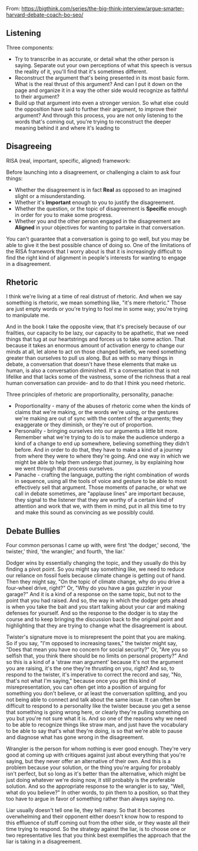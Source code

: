 From: https://bigthink.com/series/the-big-think-interview/argue-smarter-harvard-debate-coach-bo-seo/

## Listening

Three components:
- Try to transcribe in as accurate, or detail what the other person is saying. Separate out your own perceptions of what this speech is versus the reality of it, you'll find that it's sometimes different.
- Reconstruct the argument that's being presented in its most basic form. What is the real thrust of this argument? And can I put it down on the page and organize it in a way the other side would recognize as faithful to their argument?
- Build up that argument into even a stronger version. So what else could the opposition have said to further their argument, to improve their argument? And through this process, you are not only listening to the words that's coming out, you're trying to reconstruct the deeper meaning behind it and where it's leading to

## Disagreeing

RISA (real, important, specific, aligned) framework:

Before launching into a disagreement, or challenging a claim to ask four things:
- Whether the disagreement is in fact **Real** as opposed to an imagined slight or a misunderstanding.
- Whether it's **Important** enough to you to justify the disagreement.
- Whether the question, or the topic of disagreement is **Specific** enough in order for you to make some progress.
- Whether you and the other person engaged in the disagreement are **Aligned** in your objectives for wanting to partake in that conversation.

You can't guarantee that a conversation is going to go well, but you may be able to give it the best possible chance of doing so. One of the limitations of the RISA framework that I worry about is that it is increasingly difficult to find the right kind of alignment in people's interests for wanting to engage in a disagreement.

## Rhetoric

I think we're living at a time of real distrust of rhetoric. And when we say something is rhetoric, we mean something like, "it's mere rhetoric." Those are just empty words or you're trying to fool me in some way; you're trying to manipulate me.

And in the book I take the opposite view, that it's precisely because of our frailties, our capacity to be lazy, our capacity to be apathetic, that we need things that tug at our heartstrings and forces us to take some action. That because it takes an enormous amount of activation energy to change our minds at all, let alone to act on those changed beliefs, we need something greater than ourselves to pull us along.
But as with so many things in debate, a conversation that doesn't have these elements that make us human, is also a conversation diminished. It's a conversation that is not lifelike and that lacks some of the vastness, some of the richness that a real human conversation can provide- and to do that I think you need rhetoric.

Three principles of rhetoric are proportionality, personality, panache:
- Proportionality - many of the abuses of rhetoric come when the kinds of claims that we're making, or the words we're using, or the gestures we're making are out of sync with the content of the arguments; they exaggerate or they diminish, or they're out of proportion.
- Personality - bringing ourselves into our arguments a little bit more. Remember what we're trying to do is to make the audience undergo a kind of a change to end up somewhere, believing something they didn't before. And in order to do that, they have to make a kind of a journey from where they were to where they're going. And one way in which we might be able to help them undergo that journey, is by explaining how we went through that process ourselves.
- Panache - crafting the language, putting the right combination of words in sequence, using all the tools of voice and gesture to be able to most effectively sell that argument. Those moments of panache, or what we call in debate sometimes, are "applause lines" are important because, they signal to the listener that they are worthy of a certain kind of attention and work that we, with them in mind, put in all this time to try and make this sound as convincing as we possibly could.

## Debate Bullies

Four common personas I came up with, were first 'the dodger,' second, 'the twister,' third, 'the wrangler,' and fourth, 'the liar.'

Dodger wins by essentially changing the topic, and they usually do this by finding a pivot point.
So you might say something like, we need to reduce our reliance on fossil fuels because climate change is getting out of hand. Then they might say, "On the topic of climate change, why do you drive a four-wheel drive, right?" Or, "Why do you have a gas guzzler in your garage?" And it is a kind of a response on the same topic, but not to the point that you had raised. And so, the way in which the dodger gets ahead is when you take the bait and you start talking about your car and making defenses for yourself. And so the response to the dodger is to stay the course and to keep bringing the discussion back to the original point and highlighting that they are trying to change what the disagreement is about.

Twister's signature move is to misrepresent the point that you are making. So if you say, "I'm opposed to increasing taxes," the twister might say, "Does that mean you have no concern for social security?" Or, "Are you so selfish that, you think there should be no limits on personal property?" And so this is a kind of a 'straw man argument' because it's not the argument you are raising, it's the one they're thrusting on you, right? And so, to respond to the twister, it's imperative to correct the record and say, "No, that's not what I'm saying," because once you get this kind of misrepresentation, you can often get into a position of arguing for something you don't believe, or at least the conversation splitting, and you not being able to connect and talk about the same issue. It can often be difficult to respond to a personality like the twister because you get a sense that something is going wrong here, or clearly they're pulling something on you but you're not sure what it is. And so one of the reasons why we need to be able to recognize things like straw man, and just have the vocabulary to be able to say that's what they're doing, is so that we're able to pause and diagnose what has gone wrong in the disagreement.

Wrangler is the person for whom nothing is ever good enough. They're very good at coming up with critiques against just about everything that you're saying, but they never offer an alternative of their own. And this is a problem because your solution, or the thing you're arguing for probably isn't perfect, but so long as it's better than the alternative, which might be just doing whatever we're doing now, it still probably is the preferable solution. And so the appropriate response to the wrangler is to say, "Well, what do you believe?" In other words, to pin them to a position, so that they too have to argue in favor of something rather than always saying no.

Liar usually doesn't tell one lie, they tell many. So that it becomes overwhelming and their opponent either doesn't know how to respond to this effluence of stuff coming out from the other side, or they waste all their time trying to respond. So the strategy against the liar, is to choose one or two representative lies that you think best exemplifies the approach that the liar is taking in a disagreement.